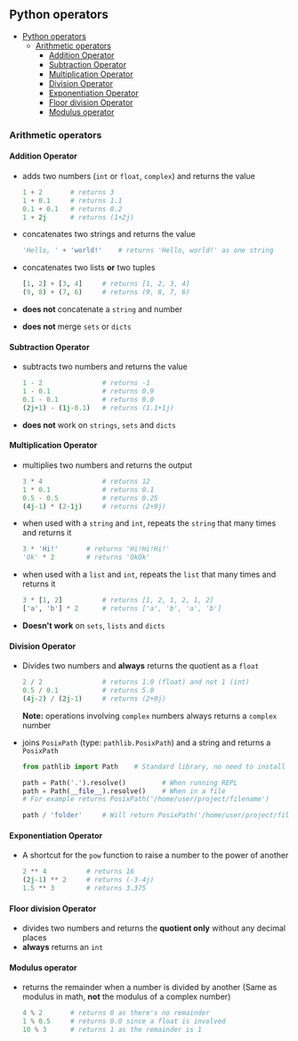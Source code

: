 ## Python operators 

- [Python operators](#python-operators)
  - [Arithmetic operators](#arithmetic-operators)
    - [Addition Operator](#addition-operator)
    - [Subtraction Operator](#subtraction-operator)
    - [Multiplication Operator](#multiplication-operator)
    - [Division Operator](#division-operator)
    - [Exponentiation Operator](#exponentiation-operator)
    - [Floor division Operator](#floor-division-operator)
    - [Modulus operator](#modulus-operator)

### Arithmetic operators

#### Addition Operator

-   adds two numbers (`int` or `float`, `complex`) and returns the value

    ```python
    1 + 2       # returns 3
    1 + 0.1     # returns 1.1
    0.1 + 0.1   # returns 0.2
    1 + 2j      # returns (1+2j)
    ```

-   concatenates two strings and returns the value

    ```python
    'Hello, ' + 'world!'    # returns 'Hello, world!' as one string
    ```

-   concatenates two lists **or** two tuples

    ```python
    [1, 2] + [3, 4]     # returns [1, 2, 3, 4]
    (9, 8) + (7, 6)     # returns (9, 8, 7, 6)
    ```

-   **does not** concatenate a `string` and number
-   **does not** merge `sets` or `dicts`

#### Subtraction Operator

-   subtracts two numbers and returns the value

    ```python
    1 - 2               # returns -1
    1 - 0.1             # returns 0.9
    0.1 - 0.1           # returns 0.0
    (2j+1) - (1j-0.1)   # returns (1.1+1j)
    ```

-   **does not** work on `strings`, `sets` and `dicts`

#### Multiplication Operator

-   multiplies two numbers and returns the output

    ```python
    3 * 4               # returns 12
    1 * 0.1             # returns 0.1
    0.5 - 0.5           # returns 0.25
    (4j-1) * (2-1j)     # returns (2+9j)
    ```

-   when used with a `string` and `int`, repeats the `string` that many times and returns it

    ```python
    3 * 'Hi!'       # returns 'Hi!Hi!Hi!'
    'Ok' * 2        # returns 'OkOk'
    ```

-   when used with a `list` and `int`, repeats the `list` that many times and returns it

    ```python
    3 * [1, 2]          # returns [1, 2, 1, 2, 1, 2]
    ['a', 'b'] * 2      # returns ['a', 'b', 'a', 'b']
    ```

-   **Doesn't work** on `sets`, `lists` and `dicts`

#### Division Operator

-   Divides two numbers and **always** returns the quotient as a `float`

    ```python
    2 / 2               # returns 1.0 (float) and not 1 (int)
    0.5 / 0.1           # returns 5.0
    (4j-2) / (2j-1)     # returns (2+0j)
    ```

    **Note:** operations involving `complex` numbers always returns a `complex` number

-   joins `PosixPath` (type: `pathlib.PosixPath`) and a string and returns a `PosixPath`

    ```python
    from pathlib import Path    # Standard library, no need to install

    path = Path('.').resolve()         # When running REPL
    path = Path(__file__).resolve()    # When in a file
    # For example returns PosixPath('/home/user/project/filename')

    path / 'folder'     # Will return PosixPath('/home/user/project/filename/folder')
    ```

#### Exponentiation Operator

-   A shortcut for the `pow` function to raise a number to the power of another

    ```python
    2 ** 4          # returns 16
    (2j-1) ** 2     # returns (-3-4j)
    1.5 ** 3        # returns 3.375
    ```

#### Floor division Operator

-   divides two numbers and returns the **quotient only** without any decimal places
-   **always** returns an `int`

#### Modulus operator

-   returns the remainder when a number is divided by another (Same as modulus in math, **not** the modulus of a complex number)

    ```python
    4 % 2       # returns 0 as there's no remainder
    1 % 0.5     # returns 0.0 since a float is involved
    10 % 3      # returns 1 as the remainder is 1
    ```
